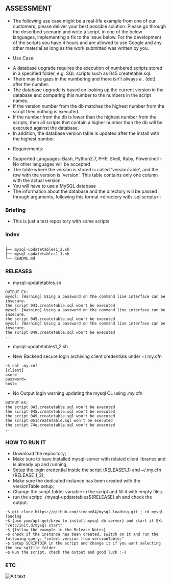 ## ASSESSMENT ##

* The following use case might be a real-life example from one of our customers, please deliver your best possible solution. Please go through the described scenario and write a script, in one of the below languages, implementing a fix to the issue below. For the development of the scripts you have 4 hours and are allowed to use Google and any other material as long as the work submitted was written by you. 

* Use Case: 

- A database upgrade requires the execution of numbered scripts stored in a specified folder, e.g. SQL scripts such as 045.createtable.sql.
- There may be gaps in the numbering and there isn't always a . (dot) after the number. 
- The database upgrade is based on looking up the current version in the database and comparing this number to the numbers in the script names. 
- If the version number from the db matches the highest number from the script then nothing is executed. 
- If the number from the db is lower than the highest number from the scripts, then all scripts that contain a higher number than the db will be executed against the database. 
- In addition, the database version table is updated after the install with the highest number. 

  

* Requirements:

- Supported Languages: Bash, Python2.7, PHP, Shell, Ruby, Powershell - No other languages will be accepted
- The table where the version is stored is called 'versionTable', and the row with the version is 'version'. This table contains only one column with the actual version.
- You will have to use a MySQL database
- The information about the database and the directory will be passed through arguments, following this format
  <directory with .sql scripts> <username for the DB> <DB host> <DB name> <DB password> :
 

### Briefing ###
* This is just a test repository with some scripts

### Index ###
```
.
├── mysql-updatetables1_2.sh
├── mysql-updatetables1_1.sh
└── README.md
```

### RELEASES ###
* mysql-updatetables.sh
```
OUTPUT EX:
mysql: [Warning] Using a password on the command line interface can be insecure.
the script 043.createtable.sql won't be executed
mysql: [Warning] Using a password on the command line interface can be insecure.
the script 045.createtable.sql won't be executed
mysql: [Warning] Using a password on the command line interface can be insecure.
the script 049.createtable.sql won't be executed
...
```

* mysql-updatetables1_2.sh
- New Backend secure login archiving client credentials under ~/.my.cfn
```
~$ cat .my.cnf
[client]
user=
password=
host=
```
- No Output login warning updating the mysql CL using .my.cfn
```
OUTPUT EX:
the script 043.createtable.sql won't be executed
the script 045.createtable.sql won't be executed
the script 049.createtable.sql won't be executed
the script 051createtable.sql won't be executed
the script 74e.createtable.sql won't be executed
...
```

### HOW TO RUN IT ###
* Download the repository;
* Make sure to have installed mysql-server with related client libraries and is already up and running;
* Setup the login credential inside the script (RELEASE1_1) and ~/.my.cfn (RELEASE 1_2);
* Make sure the dedicated instance has been created with the versionTable setup;
* Change the script folder variable in the script and fill it with empty files.
* run the script: ./mysql-updatetables${RELEASE}.sh and check the output.
```
~$ git clone https://github.com/simone84/mysql-loading.git ; cd mysql-loading
~$ {use yum/apt-get/brew to install mysql db server} and start it EX: "/etc/init.d/mysql start"
~$ {follow the example in the Release Notes}
~$ check if the instance has been created, switch on it and run the following query: "select version from versionTable;"
~$ Setup SCRIPTDIR in the script and change it if you want selecting the new sqlfile folder
~$ Run the script, check the output and good luck :-)
```

### ETC ###
![Alt text](https://i0.wp.com/farm5.staticflickr.com/4327/36248622776_56cfc99530_n.jpg?resize=525%2C289&ssl=1 "MySQL Logo")
